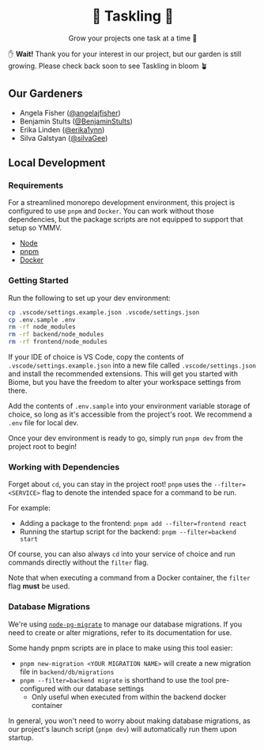 <div align="center">

# 🌱 Taskling 🌱

Grow your projects one task at a time 🌻

</div>

✋ **Wait!** Thank you for your interest in our project, but our garden is still growing. Please check back soon to see Taskling in bloom 🪴

## Our Gardeners

- Angela Fisher ([@angelajfisher](https://github.com/angelajfisher))
- Benjamin Stults ([@BenjaminStults](https://github.com/BenjaminStults))
- Erika Linden ([@erika1ynn](https://github.com/erika1ynn))
- Silva Galstyan ([@silvaGee](https://github.com/silvaGee))

## Local Development

### Requirements

For a streamlined monorepo development environment, this project is configured to use `pnpm` and `Docker`. You can work without those dependencies, but the package scripts are not equipped to support that setup so YMMV.

- [Node](https://nodejs.org/en/download)
- [pnpm](https://pnpm.io/installation)
- [Docker](https://docs.docker.com/engine/install/)

### Getting Started

Run the following to set up your dev environment:
```sh
cp .vscode/settings.example.json .vscode/settings.json
cp .env.sample .env
rm -rf node_modules
rm -rf backend/node_modules
rm -rf frontend/node_modules
```

If your IDE of choice is VS Code, copy the contents of `.vscode/settings.example.json` into a new file called `.vscode/settings.json` and install the recommended extensions. This will get you started with Biome, but you have the freedom to alter your workspace settings from there.

Add the contents of `.env.sample` into your environment variable storage of choice, so long as it's accessible from the project's root. We recommend a `.env` file for local dev.

Once your dev environment is ready to go, simply run `pnpm dev` from the project root to begin!

### Working with Dependencies

Forget about `cd`, you can stay in the project root! `pnpm` uses the `--filter=<SERVICE>` flag to denote the intended space for a command to be run.

For example:

- Adding a package to the frontend: `pnpm add --filter=frontend react`
- Running the startup script for the backend: `pnpm --filter=backend start`

Of course, you can also always `cd` into your service of choice and run commands directly without the `filter` flag.

Note that when executing a command from a Docker container, the `filter` flag **must** be used.

### Database Migrations

We're using [`node-pg-migrate`](https://salsita.github.io/node-pg-migrate/) to manage our database migrations. If you need to create or alter migrations, refer to its documentation for use.

Some handy pnpm scripts are in place to make using this tool easier:

- `pnpm new-migration <YOUR MIGRATION NAME>` will create a new migration file in `backend/db/migrations`
- `pnpm --filter=backend migrate` is shorthand to use the tool pre-configured with our database settings
  - Only useful when executed from within the backend docker container

In general, you won't need to worry about making database migrations, as our project's launch script (`pnpm dev`) will automatically run them upon startup.
